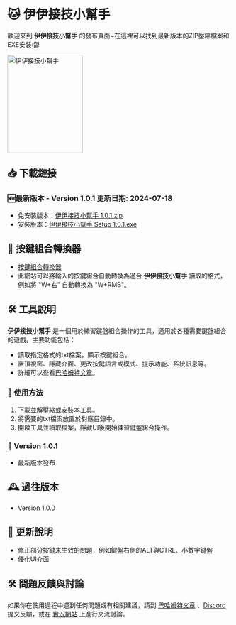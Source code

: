 #  🐱 伊伊接技小幫手

歡迎來到 **伊伊接技小幫手** 的發布頁面~在這裡可以找到最新版本的ZIP壓縮檔案和EXE安裝檔!

<img src="https://i.imgur.com/wqadvdp.png" alt="伊伊接技小幫手" width="170" height="221">

## 📥 下載鏈接

### 🆕最新版本 - Version 1.0.1 更新日期: 2024-07-18
- 免安裝版本：[伊伊接技小幫手 1.0.1.zip](https://drive.google.com/file/d/1MAYfJ3xONN_rsjJ7QViD_dxi2vySkFAo/view?usp=sharing)
- 安裝版本：[伊伊接技小幫手 Setup 1.0.1.exe](https://drive.google.com/file/d/15oTlQTT1jhxqcT8py8-92IWWj6u5DULP/view?usp=sharing)

## 🔄 按鍵組合轉換器
- [按鍵組合轉換器](https://rin2ec.github.io/ee-combo-helper-convert/)
- 此網站可以將輸入的按鍵組合自動轉換為適合 **伊伊接技小幫手** 讀取的格式，例如將 "W+右" 自動轉換為 "W+RMB"。

## 🛠 工具說明
**伊伊接技小幫手** 是一個用於練習鍵盤組合操作的工具，適用於各種需要鍵盤組合的遊戲。主要功能包括：
- 讀取指定格式的txt檔案，顯示按鍵組合。
- 置頂視窗、隱藏介面、更改按鍵語言或模式、提示功能、系統訊息等。
- 詳細可以查看[巴哈姆特文章](https://forum.gamer.com.tw/C.php?bsn=19017&snA=65245&tnum=1)。

### 🚀 使用方法
1. 下載並解壓縮或安裝本工具。
2. 將需要的txt檔案放置於對應目錄中。
3. 開啟工具並讀取檔案，隱藏UI後開始練習鍵盤組合操作。

### 📝 Version 1.0.1
- 最新版本發布

## 🕰 過往版本
- Version 1.0.0

## 📅 更新說明
- 修正部分按鍵未生效的問題，例如鍵盤右側的ALT與CTRL、小數字鍵盤
- 優化UI介面

## 🛠 問題反饋與討論
如果你在使用過程中遇到任何問題或有相關建議，請到 [巴哈姆特文章](https://forum.gamer.com.tw/C.php?bsn=19017&snA=65245&tnum=1) 、[Discord](https://discord.gg/UJfHxYBgfB) 提交反饋，或在 [實況網站](https://www.twitch.tv/shiyu2615) 上進行交流討論。
